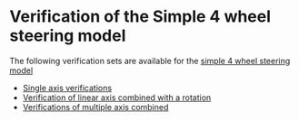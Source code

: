 # Verification of the Simple 4 wheel steering model

The following verification sets are available for the
[simple 4 wheel steering model](https://www.chiefdelphi.com/t/paper-4-wheel-independent-drive-independent-steering-swerve/107383/5)

- [Single axis verifications](linear_with_single_axis/README.md)
- [Verification of linear axis combined with a rotation](rotation_with_single_axis/README.md)
- [Verifications of multiple axis combined](combined/README.md)
